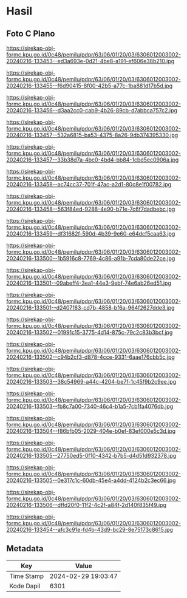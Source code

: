 # Hasil

## Foto C Plano

https://sirekap-obj-formc.kpu.go.id/0c48/pemilu/pdpr/63/06/01/20/03/6306012003002-20240216-133453--ed3a693e-0d21-4be8-a191-ef606e38b210.jpg

https://sirekap-obj-formc.kpu.go.id/0c48/pemilu/pdpr/63/06/01/20/03/6306012003002-20240216-133455--f6d90415-8f00-42b5-a77c-1ba881d17b5d.jpg

https://sirekap-obj-formc.kpu.go.id/0c48/pemilu/pdpr/63/06/01/20/03/6306012003002-20240216-133456--d3aa2cc0-cab9-4b26-89cb-d7abbca757c2.jpg

https://sirekap-obj-formc.kpu.go.id/0c48/pemilu/pdpr/63/06/01/20/03/6306012003002-20240216-133457--532a6815-ba53-4375-8a26-9db374395330.jpg

https://sirekap-obj-formc.kpu.go.id/0c48/pemilu/pdpr/63/06/01/20/03/6306012003002-20240216-133457--33b38d7a-4bc0-4bd4-bb84-1cbd5ec0906a.jpg

https://sirekap-obj-formc.kpu.go.id/0c48/pemilu/pdpr/63/06/01/20/03/6306012003002-20240216-133458--ac74cc37-701f-47ac-a2d1-80c8e1f00782.jpg

https://sirekap-obj-formc.kpu.go.id/0c48/pemilu/pdpr/63/06/01/20/03/6306012003002-20240216-133458--563f84ed-9288-4e90-b71e-7c6f7dadbebc.jpg

https://sirekap-obj-formc.kpu.go.id/0c48/pemilu/pdpr/63/06/01/20/03/6306012003002-20240216-133459--df31682f-590d-4b39-9e60-e64dcf5caa63.jpg

https://sirekap-obj-formc.kpu.go.id/0c48/pemilu/pdpr/63/06/01/20/03/6306012003002-20240216-133500--1b5916c8-7769-4c86-a91b-7cda80de22ce.jpg

https://sirekap-obj-formc.kpu.go.id/0c48/pemilu/pdpr/63/06/01/20/03/6306012003002-20240216-133501--09abeff4-3ea1-44e3-9ebf-74e6ab26ed51.jpg

https://sirekap-obj-formc.kpu.go.id/0c48/pemilu/pdpr/63/06/01/20/03/6306012003002-20240216-133501--d2407f63-cd7b-4858-bf6a-964f2627dde3.jpg

https://sirekap-obj-formc.kpu.go.id/0c48/pemilu/pdpr/63/06/01/20/03/6306012003002-20240216-133502--01991c15-3775-4d14-875c-79c2c83b3bcf.jpg

https://sirekap-obj-formc.kpu.go.id/0c48/pemilu/pdpr/63/06/01/20/03/6306012003002-20240216-133502--c94b2cf3-d878-4cce-9331-6aae176cbb5c.jpg

https://sirekap-obj-formc.kpu.go.id/0c48/pemilu/pdpr/63/06/01/20/03/6306012003002-20240216-133503--38c54969-a44c-4204-be7f-1c45f9b2c9ee.jpg

https://sirekap-obj-formc.kpu.go.id/0c48/pemilu/pdpr/63/06/01/20/03/6306012003002-20240216-133503--fb8c7a00-7340-46c4-b1a5-7cb1fa4076db.jpg

https://sirekap-obj-formc.kpu.go.id/0c48/pemilu/pdpr/63/06/01/20/03/6306012003002-20240216-133504--f86bfb05-2029-404e-b0ef-83ef000e5c3d.jpg

https://sirekap-obj-formc.kpu.go.id/0c48/pemilu/pdpr/63/06/01/20/03/6306012003002-20240216-133505--27750ed5-0f10-4342-b7b5-d4d51d932378.jpg

https://sirekap-obj-formc.kpu.go.id/0c48/pemilu/pdpr/63/06/01/20/03/6306012003002-20240216-133505--0e317c1c-60db-45e4-a4dd-4124b2c3ec66.jpg

https://sirekap-obj-formc.kpu.go.id/0c48/pemilu/pdpr/63/06/01/20/03/6306012003002-20240216-133506--dffd20f0-11f2-4c2f-a84f-2d140f835f49.jpg

https://sirekap-obj-formc.kpu.go.id/0c48/pemilu/pdpr/63/06/01/20/03/6306012003002-20240216-133454--afc3c91e-fd4b-43d9-bc29-8e75173c8615.jpg


## Metadata

| Key        | Value               |
| ---------- | ------------------- |
| Time Stamp | 2024-02-29 19:03:47 |
| Kode Dapil | 6301                |



